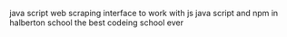  java script web scraping interface to work with js java script and npm in halberton school the best codeing school ever 
